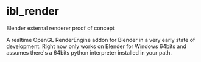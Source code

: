 # ibl_render
Blender external renderer proof of concept

A realtime OpenGL RenderEngine addon for Blender in a very early state of development.
Right now only works on Blender for Windows 64bits and assumes there's a 64bits python interpreter installed in your path.
